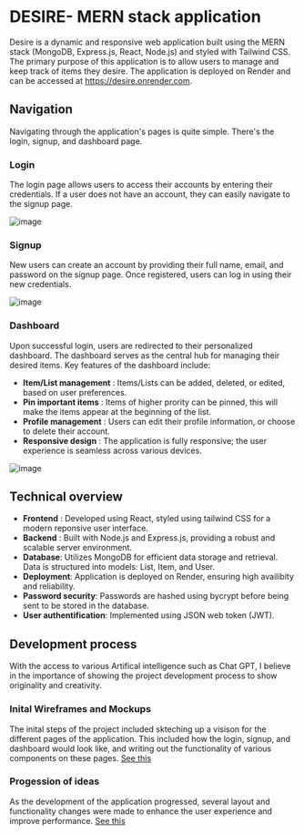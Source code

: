 # DESIRE- MERN stack application
Desire is a dynamic and responsive web application built using the MERN stack (MongoDB, Express.js, React, Node.js) and styled with Tailwind CSS. The primary purpose of this application is to allow users to manage and keep track of items they desire. The application is deployed on Render and can be accessed at https://desire.onrender.com.

## Navigation
Navigating through the application's pages is quite simple. There's the login, signup, and dashboard page. 

### Login
The login page allows users to access their accounts by entering their credentials. If a user does not have an account, they can easily navigate to the signup page.

![image](https://github.com/shr3yu/desire/assets/172000527/01d0a344-4845-491f-9613-ccade0132e11)

### Signup
New users can create an account by providing their full name, email, and password on the signup page. Once registered, users can log in using their new credentials.

![image](https://github.com/shr3yu/desire/assets/172000527/e5acaf7c-ab2e-4137-9149-611151a453f9)

### Dashboard
Upon successful login, users are redirected to their personalized dashboard. The dashboard serves as the central hub for managing their desired items. Key features of the dashboard include:
- **Item/List management** : Items/Lists can be added, deleted, or edited, based on user preferences.
- **Pin important items** : Items of higher prority can be pinned, this will make the items appear at the beginning of the list.
- **Profile management** : Users can edit their profile information, or choose to delete their account.
- **Responsive design** : The application is fully responsive; the user experience is seamless across various devices. 

![image](https://github.com/shr3yu/desire/assets/172000527/fdb3b2cf-d292-47e2-ad8f-410d992fe056)

## Technical overview
* **Frontend** : Developed using React, styled using tailwind CSS for a modern reponsive user interface.
* **Backend** : Built with Node.js and Express.js, providing a robust and scalable server environment.
* **Database**: Utilizes MongoDB for efficient data storage and retrieval. Data is structured into models: List, Item, and User.
* **Deployment**: Application is deployed on Render, ensuring high availibity and reliability.
* **Password security**: Passwords are hashed using bycrypt before being sent to be stored in the database.
* **User authentification**: Implemented using JSON web token (JWT).

## Development process
With the access to various Artifical intelligence such as Chat GPT, I believe in the importance of showing the project development process to show originality and creativity.

### Inital Wireframes and Mockups
The inital steps of the project included skteching up a visison for the different pages of the application. This included how the login, signup, and dashboard would look like, and writing out the functionality of various components on these pages.
[See this](Wireframes&Mockups/Wireframes%20and%20mockup.pdf)

### Progession of ideas 
As the development of the application progressed, several layout and functionality changes were made to enhance the user experience and improve performance. 
[See this](Wireframes&Mockups/Brainstorm.pdf)
